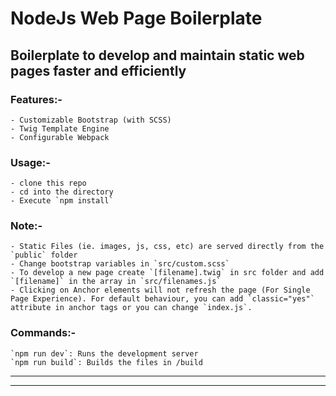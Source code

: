 # NodeJs Web Page Boilerplate

## Boilerplate to develop and maintain static web pages faster and efficiently

### Features:-
	- Customizable Bootstrap (with SCSS)
	- Twig Template Engine
	- Configurable Webpack

### Usage:-
	- clone this repo
	- cd into the directory
	- Execute `npm install`

### Note:-
	- Static Files (ie. images, js, css, etc) are served directly from the `public` folder
	- Change bootstrap variables in `src/custom.scss`
	- To develop a new page create `[filename].twig` in src folder and add `[filename]` in the array in `src/filenames.js`
	- Clicking on Anchor elements will not refresh the page (For Single Page Experience). For default behaviour, you can add `classic="yes"` attribute in anchor tags or you can change `index.js`.

### Commands:-
	`npm run dev`: Runs the development server
	`npm run build`: Builds the files in /build

---
---
